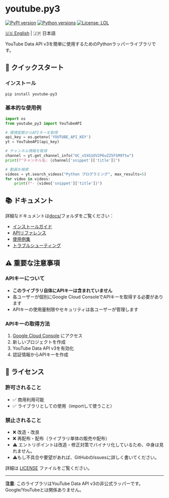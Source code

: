 # youtube.py3

[![PyPI version](https://badge.fury.io/py/youtube-py3.svg)](https://badge.fury.io/py/youtube-py3)
[![Python versions](https://img.shields.io/pypi/pyversions/youtube-py3.svg)](https://pypi.org/project/youtube-py3/)
[![License: LOL](https://img.shields.io/badge/License-LOL-blue.svg)](LICENSE)

[🇺🇸 English](README_en.md) | 🇯🇵 日本語

YouTube Data API v3を簡単に使用するためのPythonラッパーライブラリです。

## 🚀 クイックスタート

### インストール

```bash
pip install youtube-py3
```

### 基本的な使用例

```python
import os
from youtube_py3 import YouTubeAPI

# 環境変数からAPIキーを取得
api_key = os.getenv('YOUTUBE_API_KEY')
yt = YouTubeAPI(api_key)

# チャンネル情報を取得
channel = yt.get_channel_info("UC_x5XG1OV2P6uZZ5FSM9Ttw")
print(f"チャンネル名: {channel['snippet']['title']}")

# 動画を検索
videos = yt.search_videos("Python プログラミング", max_results=5)
for video in videos:
    print(f"- {video['snippet']['title']}")
```

## 📚 ドキュメント

詳細なドキュメントは[docs/](docs/)フォルダをご覧ください：

- [インストールガイド](docs/installation.md)
- [APIリファレンス](docs/api_reference.md)
- [使用例集](docs/examples/)
- [トラブルシューティング](docs/troubleshooting.md)

## ⚠️ 重要な注意事項

### APIキーについて
- **このライブラリ自体にAPIキーは含まれていません**
- 各ユーザーが個別にGoogle Cloud ConsoleでAPIキーを取得する必要があります
- APIキーの使用量制限やセキュリティは各ユーザーが管理します

### APIキーの取得方法
1. [Google Cloud Console](https://console.cloud.google.com/) にアクセス
2. 新しいプロジェクトを作成
3. YouTube Data API v3を有効化
4. 認証情報からAPIキーを作成

## 📄 ライセンス

### 許可されること  
- ✅ 商用利用可能  
- ✅ ライブラリとしての使用（importして使うこと）

### 禁止されること
- ❌ 改造・改良
- ❌ 再配布・配布（ライブラリ単体の販売や配布）
- ⚠️ エントリポイントは改造・修正対策でバイナリ化しているため、中身は見れません。
- ⚠️もし不具合や要望があれば、GitHubのIssuesに詳しく書いてください。


詳細は [LICENSE](LICENSE) ファイルをご覧ください。

---

**注意**: このライブラリはYouTube Data API v3の非公式ラッパーです。Google/YouTubeとは関係ありません。